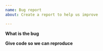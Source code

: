 ```yaml
---
name: Bug report
about: Create a report to help us improve

---
```


**What is the bug**

**Give code so we can reproduce**

